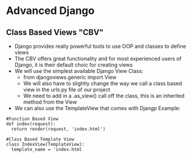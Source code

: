 # Advanced Django

## Class Based Views "CBV"

- Django provides really powerful tools to use OOP and classes to define views
- The CBV offers great functionality and for most experienced users of Django, it is their default choic for creating views
- We will use the simplest available Django View Class:
  - from djangoviews.generic import View
  - We will also have to slightly change the way we call a class based view in the urls.py file of our project
  - We need to add in a .as_view() call off the class, this is an inherited method from the View
- We can also use the TemplateView that comes with Djangp
  Example:

```
#Function Based View
def index(request):
  return render(request, 'index.html')

#Class Based Template View
class IndexView(TemplateView):
  template_name = 'index.html
```
